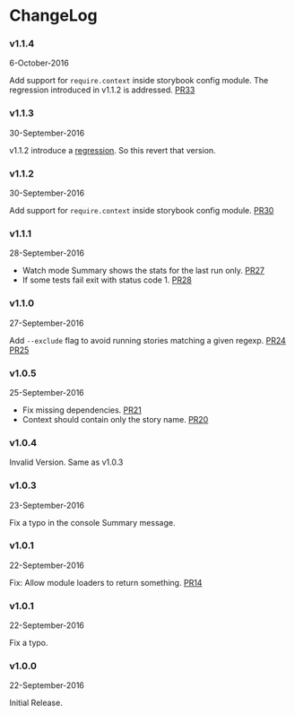 # ChangeLog

### v1.1.4
6-October-2016

Add support for `require.context` inside storybook config module. The regression introduced in v1.1.2 is addressed. [PR33](https://github.com/kadirahq/storyshots/pull/30)

### v1.1.3
30-September-2016

v1.1.2 introduce a [regression](https://github.com/kadirahq/storyshots/pull/30#issuecomment-250805615). So this revert that version.

### v1.1.2
30-September-2016

Add support for `require.context` inside storybook config module. [PR30](https://github.com/kadirahq/storyshots/pull/30)

### v1.1.1
28-September-2016

* Watch mode Summary shows the stats for the last run only. [PR27](https://github.com/kadirahq/storyshots/pull/27)
* If some tests fail exit with status code 1. [PR28](https://github.com/kadirahq/storyshots/pull/28)

### v1.1.0
27-September-2016

Add `--exclude` flag to avoid running stories matching a given regexp. [PR24](https://github.com/kadirahq/storyshots/pull/24) [PR25](https://github.com/kadirahq/storyshots/pull/25)

### v1.0.5
25-September-2016

* Fix missing dependencies. [PR21](https://github.com/kadirahq/storyshots/pull/21)
* Context should contain only the story name. [PR20](https://github.com/kadirahq/storyshots/pull/20)

### v1.0.4

Invalid Version. Same as v1.0.3

### v1.0.3
23-September-2016

Fix a typo in the console Summary message.

### v1.0.1
22-September-2016

Fix: Allow module loaders to return something. [PR14](https://github.com/kadirahq/storyshots/pull/14)

### v1.0.1
22-September-2016

Fix a typo.

### v1.0.0
22-September-2016

Initial Release.
